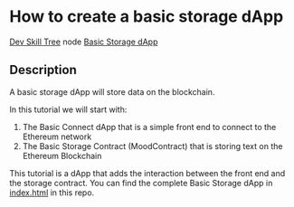 # How to create a basic storage dApp

[Dev Skill Tree](https://app.learney.me/maps/devskilltree) node [Basic Storage dApp](https://app.learney.me/maps/devskilltree?concept=19)

## Description
A basic storage dApp will store data on the blockchain. 

In this tutorial we will start with:
1. The Basic Connect dApp that is a simple front end to connect to the Ethereum network
2. The Basic Storage Contract (MoodContract) that is storing text on the Ethereum Blockchain

This tutorial is a dApp that adds the interaction between the front end and the storage contract. You can find the complete Basic Storage dApp in [index.html](index.html) in this repo.
